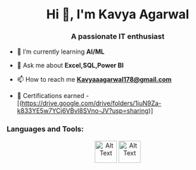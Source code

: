 <h1 align="center">Hi 👋, I'm Kavya Agarwal</h1>
<h3 align="center">A passionate IT enthusiast</h3>


- 🌱 I’m currently learning **AI/ML**

- 💬 Ask me about **Excel,SQL,Power BI**

- 📫 How to reach me **Kavyaaagarwal178@gmail.com**

- 📄 Certifications earned -  [(https://drive.google.com/drive/folders/1iuN9Za-k833YE5w7YCj6VBvl8SVno-JV?usp=sharing)]

<h3 align="left">Languages and Tools:</h3>
<p align = "center">
<img src="https://upload.wikimedia.org/wikipedia/commons/thumb/7/73/Microsoft_Excel_2013-2019_logo.svg/881px-Microsoft_Excel_2013-2019_logo.svg.png" alt="Alt Text" width="50" height="50">
<img src = "https://marketplace.topdesk.com/wp-content/uploads/2018/02/powerbi-logo.png" alt="Alt Text" width="50" height="50">
</p>

